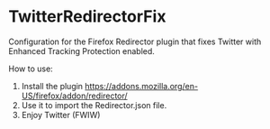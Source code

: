 # TwitterRedirectorFix
Configuration for the Firefox Redirector plugin that fixes Twitter with Enhanced Tracking Protection enabled.

How to use:

1. Install the plugin https://addons.mozilla.org/en-US/firefox/addon/redirector/
2. Use it to import the Redirector.json file.
3. Enjoy Twitter (FWIW)
